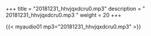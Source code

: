 +++
title = "20181231_hhvjqxdcru0.mp3"
description = " 20181231_hhvjqxdcru0.mp3 "
weight = 20
+++

{{< myaudio01 mp3="20181231_hhvjqxdcru0.mp3" >}}

